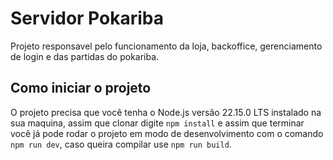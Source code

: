 # Servidor Pokariba
Projeto responsavel pelo funcionamento da loja, backoffice, gerenciamento de login e das partidas do pokariba.
## Como iniciar o projeto
O projeto precisa que você tenha o Node.js versão 22.15.0 LTS instalado na sua maquina, assim que clonar digite `npm install` e assim que terminar você já pode rodar o projeto em modo de desenvolvimento com o comando `npm run dev`, caso queira compilar use `npm run build`.
